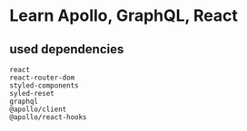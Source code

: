 # Learn Apollo, GraphQL, React

## used dependencies

    react
    react-router-dom
    styled-components
    syled-reset
    graphql
    @apollo/client
    @apollo/react-hooks
